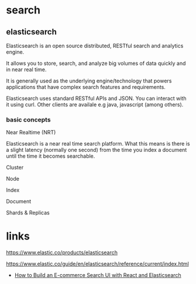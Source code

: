 # search



## elasticsearch

Elasticsearch is an open source distributed, RESTful search and analytics engine.

It allows you to store, search, and analyze big volumes of data quickly and in near real time. 

It is generally used as the underlying engine/technology that powers applications that have complex search features and requirements.

Elasticsearch uses standard RESTful APIs and JSON. 
You can interact with it using curl.
Other clients are availale e.g java, javascript (among others).

### basic concepts

Near Realtime (NRT)

Elasticsearch is a near real time search platform. What this means is there is a slight latency (normally one second) from the time you index a document until the time it becomes searchable.

Cluster

Node

Index

Document

Shards & Replicas



# links

https://www.elastic.co/products/elasticsearch

https://www.elastic.co/guide/en/elasticsearch/reference/current/index.html

* [How to Build an E-commerce Search UI with React and Elasticsearch](https://codeburst.io/how-to-build-an-e-commerce-search-ui-with-react-and-elasticsearch-a581c823b2c3)
